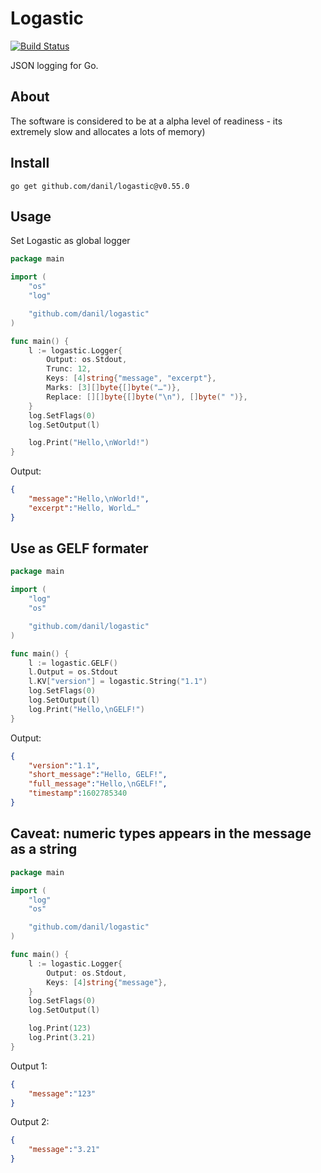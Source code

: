 # Logastic

[![Build Status](https://cloud.drone.io/api/badges/danil/logastic/status.svg)](https://cloud.drone.io/danil/logastic)

JSON logging for Go.

## About

The software is considered to be at a alpha level of readiness -
its extremely slow and allocates a lots of memory)

## Install

    go get github.com/danil/logastic@v0.55.0

## Usage

Set Logastic as global logger

```go
package main

import (
    "os"
    "log"

    "github.com/danil/logastic"
)

func main() {
    l := logastic.Logger{
        Output: os.Stdout,
        Trunc: 12,
        Keys: [4]string{"message", "excerpt"},
        Marks: [3][]byte{[]byte("…")},
        Replace: [][]byte{[]byte("\n"), []byte(" ")},
    }
    log.SetFlags(0)
    log.SetOutput(l)

    log.Print("Hello,\nWorld!")
}
```

Output:

```json
{
    "message":"Hello,\nWorld!",
    "excerpt":"Hello, World…"
}
```

## Use as GELF formater

```go
package main

import (
    "log"
    "os"

    "github.com/danil/logastic"
)

func main() {
    l := logastic.GELF()
    l.Output = os.Stdout
    l.KV["version"] = logastic.String("1.1")
    log.SetFlags(0)
    log.SetOutput(l)
    log.Print("Hello,\nGELF!")
}
```

Output:

```json
{
    "version":"1.1",
    "short_message":"Hello, GELF!",
    "full_message":"Hello,\nGELF!",
    "timestamp":1602785340
}
```

## Caveat: numeric types appears in the message as a string

```go
package main

import (
    "log"
    "os"

    "github.com/danil/logastic"
)

func main() {
    l := logastic.Logger{
        Output: os.Stdout,
        Keys: [4]string{"message"},
    }
    log.SetFlags(0)
    log.SetOutput(l)

    log.Print(123)
    log.Print(3.21)
}
```

Output 1:

```json
{
    "message":"123"
}
```

Output 2:

```json
{
    "message":"3.21"
}
```
